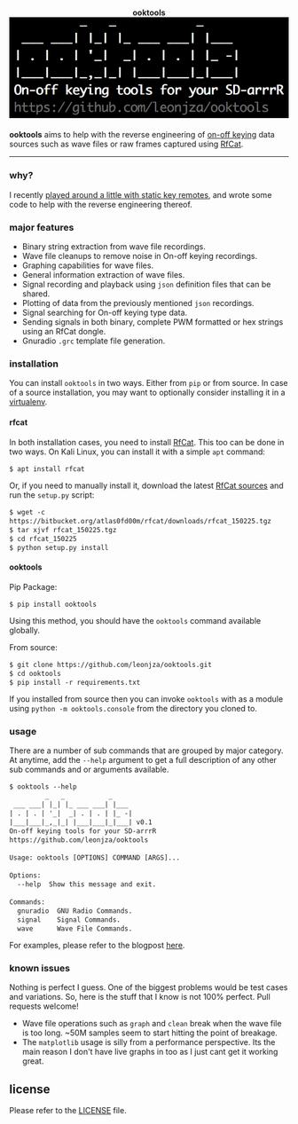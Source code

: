 <h4 align="center">
    ooktools
    <br>
    <img src="images/banner.png">
</h4>

**ooktools** aims to help with the reverse engineering of [on-off keying](https://en.wikipedia.org/wiki/On-off_keying) data sources such as wave files or raw frames captured using [RfCat](https://bitbucket.org/atlas0fd00m/rfcat).

---

### why?
I recently [played around a little with static key remotes](https://virtualenv.pypa.io/en/stable/), and wrote some code to help with the reverse engineering thereof.

### major features

- Binary string extraction from wave file recordings.
- Wave file cleanups to remove noise in On-off keying recordings.
- Graphing capabilities for wave files.
- General information extraction of wave files.
- Signal recording and playback using `json` definition files that can be shared.
- Plotting of data from the previously mentioned `json` recordings.
- Signal searching for On-off keying type data.
- Sending signals in both binary, complete PWM formatted or hex strings using an RfCat dongle.
- Gnuradio `.grc` template file generation.

### installation
You can install `ooktools` in two ways. Either from `pip` or from source. In case of a source installation, you may want to optionally consider installing it in a [virtualenv](https://virtualenv.pypa.io/en/stable/).

#### rfcat
In both installation cases, you need to install [RfCat](https://bitbucket.org/atlas0fd00m/rfcat). This too can be done in two ways. On Kali Linux, you can install it with a simple `apt` command:

```
$ apt install rfcat
```

Or, if you need to manually install it, download the latest [RfCat sources](https://bitbucket.org/atlas0fd00m/rfcat/downloads) and run the `setup.py` script:

```
$ wget -c https://bitbucket.org/atlas0fd00m/rfcat/downloads/rfcat_150225.tgz
$ tar xjvf rfcat_150225.tgz
$ cd rfcat_150225
$ python setup.py install
```
#### ooktools
Pip Package:
```
$ pip install ooktools
```

Using this method, you should have the `ooktools` command available globally.

From source:
```
$ git clone https://github.com/leonjza/ooktools.git
$ cd ooktools
$ pip install -r requirements.txt
```

If you installed from source then you can invoke `ooktools` with as a module using `python -m ooktools.console` from the directory you cloned to.

### usage
There are a number of sub commands that are grouped by major category. At anytime, add the `--help` argument to get a full description of any other sub commands and or arguments available.

```
$ ooktools --help
         _   _           _
 ___ ___| |_| |_ ___ ___| |___
| . | . | '_|  _| . | . | |_ -|
|___|___|_,_|_| |___|___|_|___| v0.1
On-off keying tools for your SD-arrrR
https://github.com/leonjza/ooktools

Usage: ooktools [OPTIONS] COMMAND [ARGS]...

Options:
  --help  Show this message and exit.

Commands:
  gnuradio  GNU Radio Commands.
  signal    Signal Commands.
  wave      Wave File Commands.
```

For examples, please refer to the blogpost [here](https://leonjza.github.io/blog/2016/10/08/introducing-ooktools.-on-off-keying-tools-for-your-sdr/).

### known issues
Nothing is perfect I guess. One of the biggest problems would be test cases and variations. So, here is the stuff that I know is not 100% perfect. Pull requests welcome!

- Wave file operations such as `graph` and `clean` break when the wave file is too long. ~50M samples seem to start hitting the point of breakage.
- The `matplotlib` usage is silly from a performance perspective. Its the main reason I don't have live graphs in too as I just cant get it working great.

## license
Please refer to the [LICENSE](https://github.com/leonjza/ooktools/blob/master/LICENSE) file.

